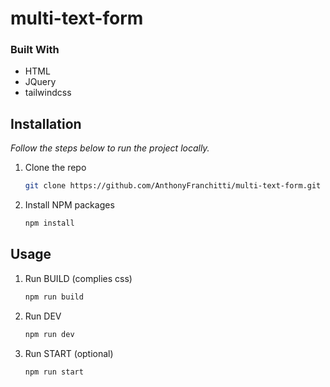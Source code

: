 # multi-text-form

### Built With

- HTML
- JQuery
- tailwindcss

## Installation

_Follow the steps below to run the project locally._

1. Clone the repo
   ```sh
   git clone https://github.com/AnthonyFranchitti/multi-text-form.git
   ```
2. Install NPM packages
   ```sh
   npm install
   ```

## Usage

1. Run BUILD (complies css)
   ```sh
   npm run build
   ```
2. Run DEV
   ```sh
   npm run dev
   ```
3. Run START (optional)
   ```sh
   npm run start
   ```
